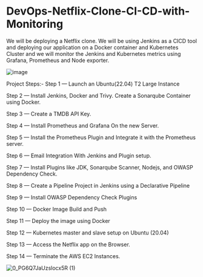 # DevOps-Netflix-Clone-CI-CD-with-Monitoring

We will be deploying a Netflix clone. We will be using Jenkins as a CICD tool and deploying our application on a Docker container and Kubernetes Cluster and we will monitor the Jenkins and Kubernetes metrics using Grafana, Prometheus and Node exporter.

![image](https://github.com/mayankk-25/DevOps-Netflix-Clone-CI-CD-with-Monitoring-/assets/148369745/d566ab27-b1fa-4f04-9eb3-8b5cec057685)

Project Steps:-
Step 1 — Launch an Ubuntu(22.04) T2 Large Instance

Step 2 — Install Jenkins, Docker and Trivy. Create a Sonarqube Container using Docker.

Step 3 — Create a TMDB API Key.

Step 4 — Install Prometheus and Grafana On the new Server.

Step 5 — Install the Prometheus Plugin and Integrate it with the Prometheus server.

Step 6 — Email Integration With Jenkins and Plugin setup.

Step 7 — Install Plugins like JDK, Sonarqube Scanner, Nodejs, and OWASP Dependency Check.

Step 8 — Create a Pipeline Project in Jenkins using a Declarative Pipeline

Step 9 — Install OWASP Dependency Check Plugins

Step 10 — Docker Image Build and Push

Step 11 — Deploy the image using Docker

Step 12 — Kubernetes master and slave setup on Ubuntu (20.04)

Step 13 — Access the Netflix app on the Browser.

Step 14 — Terminate the AWS EC2 Instances.

![0_PG6Q7JaUzslocx5R (1)](https://github.com/mayankk-25/DevOps-Netflix-Clone-CI-CD-with-Monitoring/assets/148369745/fc5bbdcd-8f96-4d49-bacc-ccd01b92e465)



